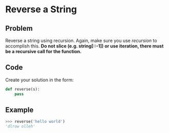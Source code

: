 # Reverse a String

## Problem

Reverse a string using recursion.
Again, make sure you use _recursion_ to accomplish this. **Do not slice (e.g. string[::-1]) or use iteration, there must be a recursive call for the function.**

## Code

Create your solution in the form:

```python
def reverse(s):
    pass
```

## Example

```python
>>> reverse('hello world')
'dlrow olleh'
```
